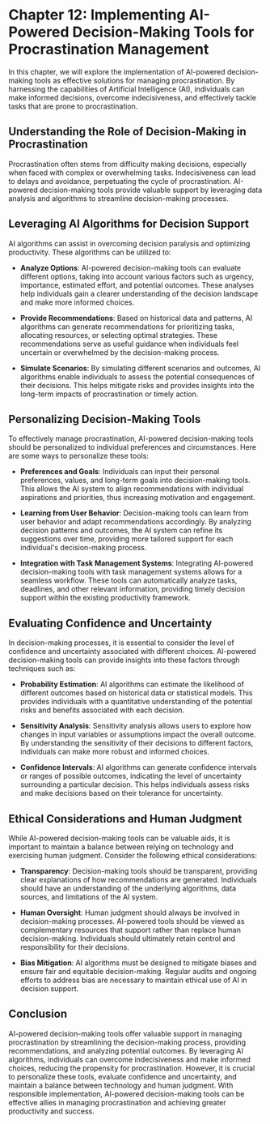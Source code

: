 Chapter 12: Implementing AI-Powered Decision-Making Tools for Procrastination Management
========================================================================================

In this chapter, we will explore the implementation of AI-powered decision-making tools as effective solutions for managing procrastination. By harnessing the capabilities of Artificial Intelligence (AI), individuals can make informed decisions, overcome indecisiveness, and effectively tackle tasks that are prone to procrastination.

Understanding the Role of Decision-Making in Procrastination
------------------------------------------------------------

Procrastination often stems from difficulty making decisions, especially when faced with complex or overwhelming tasks. Indecisiveness can lead to delays and avoidance, perpetuating the cycle of procrastination. AI-powered decision-making tools provide valuable support by leveraging data analysis and algorithms to streamline decision-making processes.

Leveraging AI Algorithms for Decision Support
---------------------------------------------

AI algorithms can assist in overcoming decision paralysis and optimizing productivity. These algorithms can be utilized to:

* **Analyze Options**: AI-powered decision-making tools can evaluate different options, taking into account various factors such as urgency, importance, estimated effort, and potential outcomes. These analyses help individuals gain a clearer understanding of the decision landscape and make more informed choices.

* **Provide Recommendations**: Based on historical data and patterns, AI algorithms can generate recommendations for prioritizing tasks, allocating resources, or selecting optimal strategies. These recommendations serve as useful guidance when individuals feel uncertain or overwhelmed by the decision-making process.

* **Simulate Scenarios**: By simulating different scenarios and outcomes, AI algorithms enable individuals to assess the potential consequences of their decisions. This helps mitigate risks and provides insights into the long-term impacts of procrastination or timely action.

Personalizing Decision-Making Tools
-----------------------------------

To effectively manage procrastination, AI-powered decision-making tools should be personalized to individual preferences and circumstances. Here are some ways to personalize these tools:

* **Preferences and Goals**: Individuals can input their personal preferences, values, and long-term goals into decision-making tools. This allows the AI system to align recommendations with individual aspirations and priorities, thus increasing motivation and engagement.

* **Learning from User Behavior**: Decision-making tools can learn from user behavior and adapt recommendations accordingly. By analyzing decision patterns and outcomes, the AI system can refine its suggestions over time, providing more tailored support for each individual's decision-making process.

* **Integration with Task Management Systems**: Integrating AI-powered decision-making tools with task management systems allows for a seamless workflow. These tools can automatically analyze tasks, deadlines, and other relevant information, providing timely decision support within the existing productivity framework.

Evaluating Confidence and Uncertainty
-------------------------------------

In decision-making processes, it is essential to consider the level of confidence and uncertainty associated with different choices. AI-powered decision-making tools can provide insights into these factors through techniques such as:

* **Probability Estimation**: AI algorithms can estimate the likelihood of different outcomes based on historical data or statistical models. This provides individuals with a quantitative understanding of the potential risks and benefits associated with each decision.

* **Sensitivity Analysis**: Sensitivity analysis allows users to explore how changes in input variables or assumptions impact the overall outcome. By understanding the sensitivity of their decisions to different factors, individuals can make more robust and informed choices.

* **Confidence Intervals**: AI algorithms can generate confidence intervals or ranges of possible outcomes, indicating the level of uncertainty surrounding a particular decision. This helps individuals assess risks and make decisions based on their tolerance for uncertainty.

Ethical Considerations and Human Judgment
-----------------------------------------

While AI-powered decision-making tools can be valuable aids, it is important to maintain a balance between relying on technology and exercising human judgment. Consider the following ethical considerations:

* **Transparency**: Decision-making tools should be transparent, providing clear explanations of how recommendations are generated. Individuals should have an understanding of the underlying algorithms, data sources, and limitations of the AI system.

* **Human Oversight**: Human judgment should always be involved in decision-making processes. AI-powered tools should be viewed as complementary resources that support rather than replace human decision-making. Individuals should ultimately retain control and responsibility for their decisions.

* **Bias Mitigation**: AI algorithms must be designed to mitigate biases and ensure fair and equitable decision-making. Regular audits and ongoing efforts to address bias are necessary to maintain ethical use of AI in decision support.

Conclusion
----------

AI-powered decision-making tools offer valuable support in managing procrastination by streamlining the decision-making process, providing recommendations, and analyzing potential outcomes. By leveraging AI algorithms, individuals can overcome indecisiveness and make informed choices, reducing the propensity for procrastination. However, it is crucial to personalize these tools, evaluate confidence and uncertainty, and maintain a balance between technology and human judgment. With responsible implementation, AI-powered decision-making tools can be effective allies in managing procrastination and achieving greater productivity and success.
